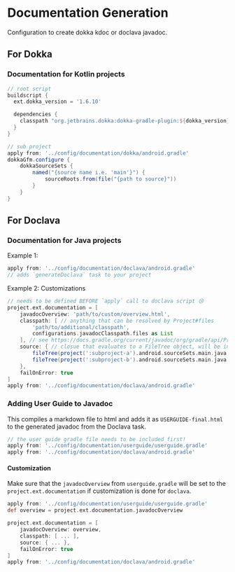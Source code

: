 # Documentation Generation

Configuration to create dokka kdoc or doclava javadoc.

## For Dokka

### Documentation for Kotlin projects
```groovy
// root script
buildscript {
  ext.dokka_version = '1.6.10'

  dependencies {
    classpath "org.jetbrains.dokka:dokka-gradle-plugin:${dokka_version}"
  }
}

// sub project
apply from: '../config/documentation/dokka/android.gradle'
dokkaGfm.configure {
    dokkaSourceSets {
        named("{source name i.e. 'main'}") {
            sourceRoots.from(file("{path to source}"))
        }
    }
}
```

## For Doclava
### Documentation for Java projects

Example 1:

```groovy
apply from: '../config/documentation/doclava/android.gradle'
// adds `generateDoclava` task to your project
```

Example 2: Customizations

```groovy
// needs to be defined BEFORE `apply` call to doclava script 😢
project.ext.documentation = [
    javadocOverview: 'path/to/custom/overview.html',
    classpath: [ // anything that can be resolved by Project#files
        'path/to/additional/classpath', 
        configurations.javadocClasspath.files as List
    ], // see https://docs.gradle.org/current/javadoc/org/gradle/api/Project.html#files-java.lang.Object...-
    source: { // closue that evaluates to a FileTree object, will be invoked after the project is evaluated, with no arguments
        fileTree(project(':subproject-a').android.sourceSets.main.java.srcDirs[0]) + 
        fileTree(project(':subproject-b').android.sourceSets.main.java.srcDirs[0])
    },
    failOnError: true
]
apply from: '../config/documentation/doclava/android.gradle'
```

### Adding User Guide to Javadoc

This compiles a markdown file to html and adds it as `USERGUIDE-final.html` to the generated javadoc from the Doclava task.

```groovy
// the user guide gradle file needs to be included first!
apply from: '../config/documentation/userguide/userguide.gradle'
apply from: '../config/documentation/doclava/android.gradle'
```

#### Customization

Make sure that the `javadocOverview` from `userguide.gradle` will be set to the `project.ext.documentation` if customization is done for `doclava`.

```groovy
apply from: '../config/documentation/userguide/userguide.gradle'
def overview = project.ext.documentation.javadocOverview

project.ext.documentation = [
    javadocOverview: overview,
    classpath: [ ... ],
    source: { ... },
    failOnError: true
]
apply from: '../config/documentation/doclava/android.gradle'
```